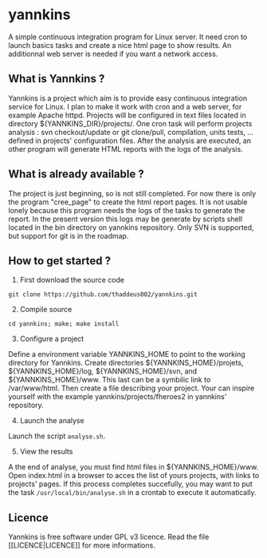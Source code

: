 # yannkins

A simple continuous integration program for Linux server. It need cron to launch basics tasks and create a nice html page to show results. An additionnal web server is needed if you want a network access.

## What is Yannkins ?

Yannkins is a project which aim is to provide easy continuous integration service for Linux. I plan to make it work with cron and a web server, for example Apache httpd.
Projects will be configured in text files located in directory ${YANNKINS_DIR}/projects/.
One cron task will perform projects analysis : svn checkout/update or git clone/pull, compilation, units tests, ... defined in projects' configuration files. After the analysis are executed, an other program will generate HTML reports with the logs of the analysis. 

## What is already available ?

The project is just beginning, so is not still completed.
For now there is only the program "cree_page" to create the html report pages. It is not usable lonely because this program needs the logs of the tasks to generate the report.
In the present version this logs may be generate by scripts shell located in the bin directory on yannkins repository.
Only SVN is supported, but support for git is in the roadmap.

## How to get started ?

1. First download the source code

`git clone https://github.com/thaddeus002/yannkins.git`

2. Compile source

`cd yannkins; make; make install`

3. Configure a project

Define a environment variable YANNKINS_HOME to point to the working directory for Yannkins.
Create directories ${YANNKINS_HOME}/projets, ${YANNKINS_HOME}/log, ${YANNKINS_HOME}/svn, and ${YANNKINS_HOME}/www. This last can be a symbilic link to /var/www/html.
Then create a file describing your project. Your can inspire yourself with the example yannkins/projects/fheroes2 in yannkins' repository.

4. Launch the analyse

Launch the script `analyse.sh`.

5. View the results

A the end of analyse, you must find html files in ${YANNKINS_HOME}/www. Open index.html in a browser to acces the list of yours projects, with links to projects' pages.
If this process completes succefully, you may want to put the task `/usr/local/bin/analyse.sh` in a crontab to execute it automatically.

## Licence

Yannkins is free software under GPL v3 licence. Read the file [[LICENCE|LICENCE]] for more informations.
 